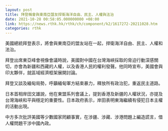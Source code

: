 ```yaml
---
layout: post
title: 拜登稱會與東南亞盟友捍衛海洋自由、民主、人權與法治
date: 2021-10-28 00:58:05.000000000 +08:00
link: https://news.rthk.hk/rthk/ch/component/k2/1617272-20211028.htm
categories: rthk
---
```


美國總統拜登表示，將會與東南亞的盟友站在一起，捍衛海洋自由、民主、人權和法治。

拜登出席東亞峰會視像會議時說，美國對中國在台灣海峽採取的脅迫行動深感關切，亦會為新疆和西藏的人權，以及香港人民的權利發聲。他同時宣布，美國會與印太夥伴，就區域經濟框架展開討論。

拜登又談及緬甸局勢，呼籲緬甸軍方結束暴力，釋放所有政治犯，重返民主道路。

日本首相岸田文雄說，他在東盟系列會議上，提到香港及新疆的人權狀況，亦提及台灣海峽和平與穩定的重要性。日本政府表示，岸田表明東海繼續有侵犯日本主權的活動出現。

中方多次批評美國等少數國家罔顧事實，在涉疆、涉藏、涉港問題上編造謊言，借人權問題干涉中國內政。
